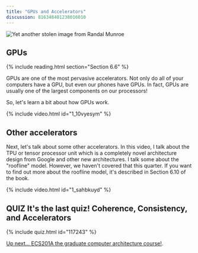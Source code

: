 ```yaml
---
title: "GPUs and Accelerators"
discussion: 816348401238016010
---
```


![Yet another stolen image from Randal Munroe](https://what-if.xkcd.com/imgs/a/116/directions.png)

## GPUs

{% include reading.html section="Section 6.6" %}

GPUs are one of the most pervasive accelerators.
Not only do all of your computers have a GPU, but even our phones have GPUs.
In fact, GPUs are usually one of the largest components on our processors!

So, let's learn a bit about how GPUs work.

{% include video.html id="1_10vyesym" %}

## Other accelerators

Next, let's talk about some other accelerators.
In this video, I talk about the TPU or tensor processor unit which is a completely novel architecture design from Google and other new architectures.
I talk some about the "roofline" model.
However, we haven't covered that this quarter.
If you want to find out more about the roofline model, it's described in Section 6.10 of the book.

{% include video.html id="1_sahbkuyd" %}

## **QUIZ** It's the last quiz! Coherence, Consistency, and Accelerators

{% include quiz.html id="117243" %}

[Up next... ECS201A the graduate computer architecture course!](https://github.com/jlpteaching/ECS201A).
